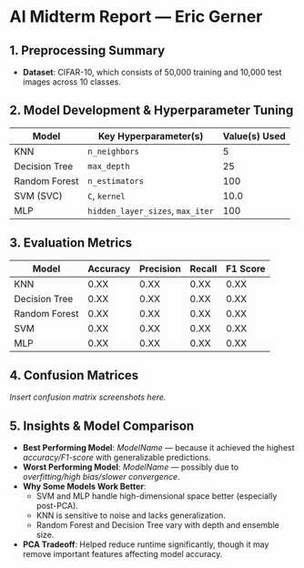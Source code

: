 # AI Midterm Report — Eric Gerner

## 1. Preprocessing Summary
- **Dataset**: CIFAR-10, which consists of 50,000 training and 10,000 test images across 10 classes.

## 2. Model Development & Hyperparameter Tuning

| Model         | Key Hyperparameter(s)     | Value(s) Used             |
|---------------|----------------------------|---------------------------|
| KNN           | `n_neighbors`              | 5                         |
| Decision Tree | `max_depth`                | 25                        |
| Random Forest | `n_estimators`             | 100                       |
| SVM (SVC)     | `C`, `kernel`              | 10.0               |
| MLP           | `hidden_layer_sizes`, `max_iter` |100 |

## 3. Evaluation Metrics

| Model         | Accuracy | Precision | Recall | F1 Score |
|---------------|----------|-----------|--------|----------|
| KNN           | 0.XX     | 0.XX      | 0.XX   | 0.XX     |
| Decision Tree | 0.XX     | 0.XX      | 0.XX   | 0.XX     |
| Random Forest | 0.XX     | 0.XX      | 0.XX   | 0.XX     |
| SVM           | 0.XX     | 0.XX      | 0.XX   | 0.XX     |
| MLP           | 0.XX     | 0.XX      | 0.XX   | 0.XX     |

## 4. Confusion Matrices

_Insert confusion matrix screenshots here._

## 5. Insights & Model Comparison

- **Best Performing Model**: _ModelName_ — because it achieved the highest _accuracy/F1-score_ with generalizable predictions.
- **Worst Performing Model**: _ModelName_ — possibly due to _overfitting/high bias/slower convergence_.
- **Why Some Models Work Better**:
  - SVM and MLP handle high-dimensional space better (especially post-PCA).
  - KNN is sensitive to noise and lacks generalization.
  - Random Forest and Decision Tree vary with depth and ensemble size.
- **PCA Tradeoff**: Helped reduce runtime significantly, though it may remove important features affecting model accuracy.